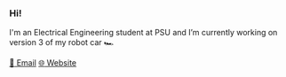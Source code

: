 ### Hi! 

I'm an Electrical Engineering student at PSU and I’m currently working on version 3 of my robot car :racing_car:

[:email: Email](jkk5987@psu.edu) [:globe_with_meridians: Website](jasminekhalil.github.io)
